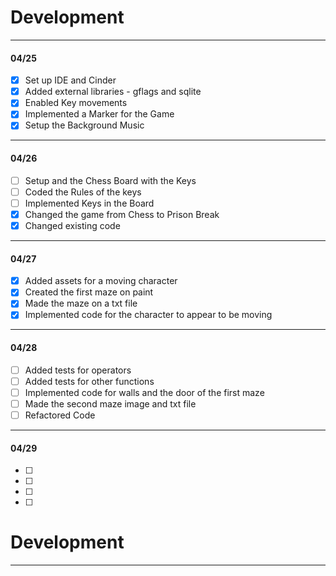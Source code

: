 # Development

---
#### 04/25
- [x] Set up IDE and Cinder
- [x] Added external libraries - gflags and sqlite
- [x] Enabled Key movements
- [x] Implemented a Marker for the Game
- [x] Setup the Background Music 
---
#### 04/26
- [ ] Setup and the Chess Board with the Keys
- [ ] Coded the Rules of the keys
- [ ] Implemented Keys in the Board
- [x] Changed the game from Chess to Prison Break 
- [x] Changed existing code 
---
#### 04/27
- [x] Added assets for a moving character
- [x] Created the first maze on paint
- [x] Made the maze on a txt file
- [x] Implemented code for the character to appear to be moving 
---
#### 04/28
- [ ] Added tests for operators
- [ ] Added tests for other functions
- [ ] Implemented code for walls and the door of the first maze
- [ ] Made the second maze image and txt file
- [ ] Refactored Code
---
#### 04/29
- [ ]
- [ ] 
- [ ]
- [ ]

# Development

---
